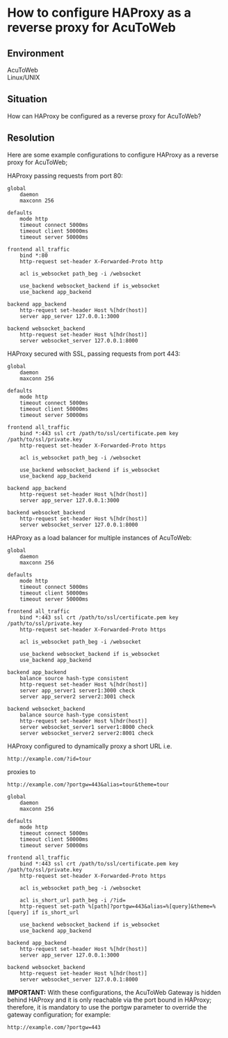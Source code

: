 # How to configure HAProxy as a reverse proxy for AcuToWeb
## Environment
AcuToWeb    
Linux/UNIX  

## Situation
How can HAProxy be configured as a reverse proxy for AcuToWeb?  

## Resolution
Here are some example configurations to configure HAProxy as a reverse proxy for AcuToWeb;

HAProxy passing requests from port 80:  
```
global
    daemon
    maxconn 256

defaults
    mode http
    timeout connect 5000ms
    timeout client 50000ms
    timeout server 50000ms

frontend all_traffic
    bind *:80
    http-request set-header X-Forwarded-Proto http
    
    acl is_websocket path_beg -i /websocket
    
    use_backend websocket_backend if is_websocket
    use_backend app_backend

backend app_backend
    http-request set-header Host %[hdr(host)]
    server app_server 127.0.0.1:3000

backend websocket_backend
    http-request set-header Host %[hdr(host)]
    server websocket_server 127.0.0.1:8000
```

HAProxy secured with SSL, passing requests from port 443: 
```
global
    daemon
    maxconn 256

defaults
    mode http
    timeout connect 5000ms
    timeout client 50000ms
    timeout server 50000ms

frontend all_traffic
    bind *:443 ssl crt /path/to/ssl/certificate.pem key /path/to/ssl/private.key
    http-request set-header X-Forwarded-Proto https
    
    acl is_websocket path_beg -i /websocket
    
    use_backend websocket_backend if is_websocket
    use_backend app_backend

backend app_backend
    http-request set-header Host %[hdr(host)]
    server app_server 127.0.0.1:3000

backend websocket_backend
    http-request set-header Host %[hdr(host)]
    server websocket_server 127.0.0.1:8000
```

HAProxy as a load balancer for multiple instances of AcuToWeb:
```
global
    daemon
    maxconn 256

defaults
    mode http
    timeout connect 5000ms
    timeout client 50000ms
    timeout server 50000ms

frontend all_traffic
    bind *:443 ssl crt /path/to/ssl/certificate.pem key /path/to/ssl/private.key
    http-request set-header X-Forwarded-Proto https
    
    acl is_websocket path_beg -i /websocket
    
    use_backend websocket_backend if is_websocket
    use_backend app_backend

backend app_backend
    balance source hash-type consistent
    http-request set-header Host %[hdr(host)]
    server app_server1 server1:3000 check
    server app_server2 server2:3001 check

backend websocket_backend
    balance source hash-type consistent
    http-request set-header Host %[hdr(host)]
    server websocket_server1 server1:8000 check
    server websocket_server2 server2:8001 check
```

HAProxy configured to dynamically proxy a short URL i.e.  
```
http://example.com/?id=tour  
```
proxies to  
```
http://example.com/?portgw=443&alias=tour&theme=tour  
```
```
global
    daemon
    maxconn 256

defaults
    mode http
    timeout connect 5000ms
    timeout client 50000ms
    timeout server 50000ms

frontend all_traffic
    bind *:443 ssl crt /path/to/ssl/certificate.pem key /path/to/ssl/private.key
    http-request set-header X-Forwarded-Proto https
    
    acl is_websocket path_beg -i /websocket
    
    acl is_short_url path_beg -i /?id=
    http-request set-path %[path]?portgw=443&alias=%[query]&theme=%[query] if is_short_url
    
    use_backend websocket_backend if is_websocket
    use_backend app_backend

backend app_backend
    http-request set-header Host %[hdr(host)]
    server app_server 127.0.0.1:3000

backend websocket_backend
    http-request set-header Host %[hdr(host)]
    server websocket_server 127.0.0.1:8000
```

**IMPORTANT:** With these configurations, the AcuToWeb Gateway is hidden behind HAProxy and it is only reachable via the port bound in HAProxy; therefore, it is mandatory to use the portgw parameter to override the gateway configuration; for example:  

```
http://example.com/?portgw=443
```